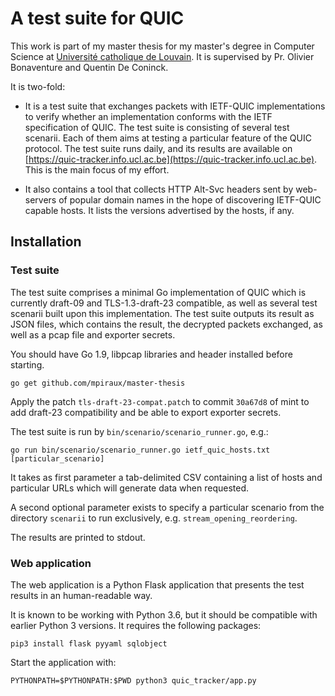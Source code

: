 # A test suite for QUIC

This work is part of my master thesis for my master's degree in Computer Science at [Université catholique de Louvain](https://uclouvain.be). It is supervised by Pr. Olivier Bonaventure and Quentin De Coninck.

It is two-fold:

- It is a test suite that exchanges packets with IETF-QUIC implementations to verify whether an implementation conforms with the IETF specification of QUIC. The test suite is consisting of several test scenarii. Each of them aims at testing a particular feature of the QUIC protocol. The test suite runs daily, and its results are available on [https://quic-tracker.info.ucl.ac.be](https://quic-tracker.info.ucl.ac.be). This is the main focus of my effort.

- It also contains a tool that collects HTTP Alt-Svc headers sent by web-servers of popular domain names in the hope of discovering IETF-QUIC capable hosts. It lists the versions advertised by the hosts, if any.

## Installation

### Test suite

The test suite comprises a minimal Go implementation of QUIC which is currently draft-09 and TLS-1.3-draft-23 compatible, as well as several test scenarii built upon this implementation. The test suite outputs its result as JSON files, which contains the result, the decrypted packets exchanged, as well as a pcap file and exporter secrets.

You should have Go 1.9, libpcap libraries and header installed before starting.

```
go get github.com/mpiraux/master-thesis
```

Apply the patch `tls-draft-23-compat.patch` to commit `30a67d8` of mint to add draft-23 compatibility and be able to export exporter secrets.

The test suite is run by `bin/scenario/scenario_runner.go`, e.g.:
```
go run bin/scenario/scenario_runner.go ietf_quic_hosts.txt [particular_scenario]
```

It takes as first parameter a tab-delimited CSV containing a list of hosts and particular URLs which will generate data when requested.

A second optional parameter exists to specify a particular scenario from the directory `scenarii` to run exclusively, e.g. `stream_opening_reordering`.

The results are printed to stdout.

### Web application

The web application is a Python Flask application that presents the test results in an human-readable way.

It is known to be working with Python 3.6, but it should be compatible with earlier Python 3 versions. It requires the following packages:

`pip3 install flask pyyaml sqlobject`

Start the application with:

`PYTHONPATH=$PYTHONPATH:$PWD python3 quic_tracker/app.py`